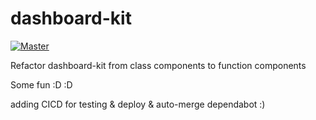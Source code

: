 # dashboard-kit

[![Master](https://github.com/Abdel-Monaam-Aouini/dashboard-kit/actions/workflows/master.yml/badge.svg)](https://github.com/Abdel-Monaam-Aouini/dashboard-kit/actions/workflows/master.yml)

Refactor dashboard-kit from class components to function components

Some fun :D :D

adding CICD for testing & deploy & auto-merge dependabot :)

